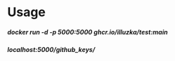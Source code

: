 # Usage
##### docker run -d -p 5000:5000 ghcr.io/illuzka/test:main
##### localhost:5000/github_keys/<username> 
